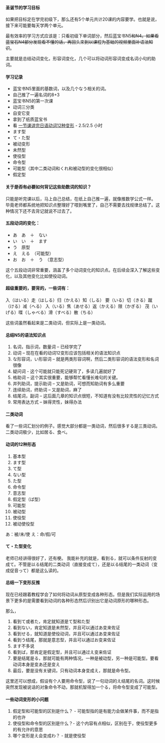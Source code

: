 #### 圣诞节的学习目标

如果把目标定在学完初级下，那么还有5个单元共计20课的内容要学。也就是说，接下来可能要每天学两个单元。

最有效率的学习方式应该是：只看初级下单词部分，然后蓝宝书N5~~和N4。如果看蓝宝石N4部分发现看不懂的话，再回头来到以课程为基础的视频里面补语法知识~~。

主要就是总结动词变化，形容词变化，几个可以将动词形容词变成名词小句的助词。


#### 学习记录
* 蓝宝书N5里面的基数词，以及几个なう相关的词。
* 自己推了一遍名词的8+3
* 蓝宝书N5的第一次课
* 动词三分类
* 自变它变
* 拿到了纸质蓝宝书
* 看 [一节课讲完日语动词12种变形](https://www.bilibili.com/video/BV1Np411f79T) - 2.5/2.5 小时
* ます型
* て・た型
* 被动变形
* 未然型
* 使役型
* 命令型
* 可能型（其中二类动词和くれ和被动型的变化很相似）
* 假定型




#### 关于~~是否有必要~~如何背记这些助数词的知识？
只能是听完课以后，马上自己总结，在纸上自己推一遍，就像推数学公式一样。
毕竟老师都系统地把知识点整理好了喂到嘴里了，自己不需要去找规律总结了。这种情况下还不去背记就说不过去了。



#### 五段动词的变化：
* あ　あ　＋　ない
* い　い　＋　ます
* う　原型
* え　える　（可能型）
* お　お　＋　う　（意志型）

这个五段动词非常重要，涵盖了多个动词变化的知识点。在后续会深入了解这些变化，以及其他变化比如使役动词。


#### 超级重要的，要背的，一些词有：
入（はいる）走（はしる）归（かえる）知（しる） 要（いる）切（きる）蹴（ける）减（へる）
入（いる）焦（あせる）返（かえる）限（かぎる） 茂（いげる）喋（しゃべる）滑（すべる）散（ちる）

这些词虽然看起来是二类动词，但实际上是一类动词。


#### 总结N5的语法知识点

1.	名词，指示词，数量词 – 已经学完了
2.	动词 – 现在在看的动词12变形应该包括相关的语法知识点
3.	な形容词，い形容词 – 就是两类形容词啊，然后二类形容词的语法变形和名词很像
4.	疑问词  - 这个可能就只能死记硬背了，多读几遍就好了
5.	格助词 – 这个其实很重要，能够帮忙看懂长难句的关键。
6.	并列助词，提示助词 – 又是助词，可想而知助词有多么重要
7.	连续助词，终助词 – 又是助词，麻了
8.	结尾词，副词 – 这后面几章的知识点很短，不知道有没有比较灵性的记忆方式
9.	常用表达方式 – 妹得灵性，妹得办法


#### 二类动词

看了一些词汇划分的例子。感觉大部分都是一类动词，然后很多する是三类动词。二类动词极少，比如居る、食べ。


#### 动词的12种形态

1.	基本型
2.	ます型
3.	て型
4.	ない型
5.	た型
6.	命令型
7.	意志型
8.	假定型（ば型）
9.	可能型
10.	被动型
11.	使役型
12.	被动使役型


あ：被/未/使
え：命/假/可

#### て・た型变化

老师已经讲得很好了，还有梗。
我能补充的就是，看到る，就可以条件反射的变成て。不管是以る结尾的二类动词（直接变成て），还是以る结尾的一类动词（变成促音って）都是这么读的。


#### 总结一下变形反推

现在已经跟着教程学会了如何将动词从原型变成各种形态。但是我们实际运用的场景下更多的是需要看到动词的各种形态然后识别出它是动词原形的哪种形态。

那么，
1.	看到て或者た，肯定就知道是て型和た型
2.	看到ない，肯定知道是未然型，并且可以通过あ变来佐证
3.	看到せる，就知道是使役动词，并且可以通过あ变来佐证
4.	看到う结尾，那就是意志型，并且可以通过お变来佐证
5.	ます不多说
6.	看到ば，那肯定是假定型，并且可以通过え变来佐证
7.	要是结尾是る，那就可能有两种情况。一种是被动型，另一种是可能型。要看动词本身是变あ还是变え
8.	最后，要是没有关键词，只有动词本身变成え，那就是命令型。

这里还可以想成，假设有个人要用命令型，说了一句动词的え结尾的名词。这时候突然发现被说话的对象命令不动，那就机智得加一个る，将命令型变成了可能型。

#### 一些动词变形的小问题

1.	假定型和可能型的区别是什么？ - 可能型指的是有能力会做某件事，而不是指的也许
2.	使役型和命令型的区别是什么？- 这个内容有点相似，区别在于，使役型更多的有允许的意思
3.	哪个变形是え会变成わ？ - 就是使役型
